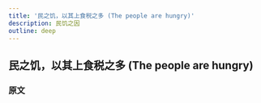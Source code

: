 ```yaml
---
title: '民之饥，以其上食税之多 (The people are hungry)'
description: 民饥之因
outline: deep
---
```


## 民之饥，以其上食税之多 (The people are hungry)

### 原文

